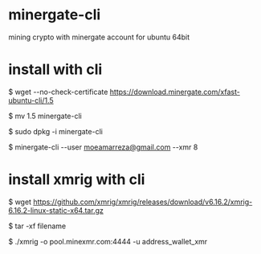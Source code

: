 # minergate-cli
mining crypto with minergate account for ubuntu 64bit

# install with cli
$ wget --no-check-certificate https://download.minergate.com/xfast-ubuntu-cli/1.5

$ mv 1.5 minergate-cli

$ sudo dpkg -i minergate-cli

$ minergate-cli --user moeamarreza@gmail.com --xmr 8

# install xmrig with cli
$ wget https://github.com/xmrig/xmrig/releases/download/v6.16.2/xmrig-6.16.2-linux-static-x64.tar.gz

$ tar -xf filename

$ ./xmrig -o pool.minexmr.com:4444 -u address_wallet_xmr
